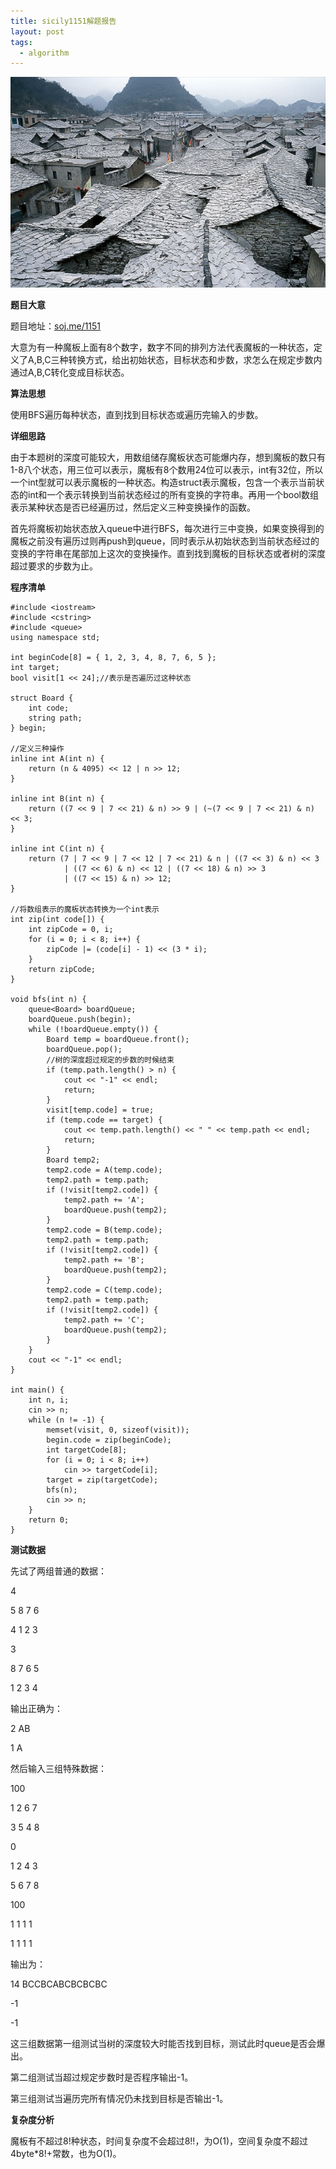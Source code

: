 ```yaml
---
title: sicily1151解题报告
layout: post
tags:
  - algorithm
---
```


![](/media/files/2014/10/11_2.jpg)

**题目大意**

题目地址：[soj.me/1151](http://soj.me/1151)

大意为有一种魔板上面有8个数字，数字不同的排列方法代表魔板的一种状态，定义了A,B,C三种转换方式，给出初始状态，目标状态和步数，求怎么在规定步数内通过A,B,C转化变成目标状态。

**算法思想**

使用BFS遍历每种状态，直到找到目标状态或遍历完输入的步数。

**详细思路**

由于本题树的深度可能较大，用数组储存魔板状态可能爆内存，想到魔板的数只有1-8八个状态，用三位可以表示，魔板有8个数用24位可以表示，int有32位，所以一个int型就可以表示魔板的一种状态。构造struct表示魔板，包含一个表示当前状态的int和一个表示转换到当前状态经过的所有变换的字符串。再用一个bool数组表示某种状态是否已经遍历过，然后定义三种变换操作的函数。

首先将魔板初始状态放入queue中进行BFS，每次进行三中变换，如果变换得到的魔板之前没有遍历过则再push到queue，同时表示从初始状态到当前状态经过的变换的字符串在尾部加上这次的变换操作。直到找到魔板的目标状态或者树的深度超过要求的步数为止。

**程序清单**

    #include <iostream>
    #include <cstring>
    #include <queue>
    using namespace std;

    int beginCode[8] = { 1, 2, 3, 4, 8, 7, 6, 5 };
    int target;
    bool visit[1 << 24];//表示是否遍历过这种状态

    struct Board {
        int code;
        string path;
    } begin;

    //定义三种操作
    inline int A(int n) {
        return (n & 4095) << 12 | n >> 12;
    }

    inline int B(int n) {
        return ((7 << 9 | 7 << 21) & n) >> 9 | (~(7 << 9 | 7 << 21) & n) << 3;
    }

    inline int C(int n) {
        return (7 | 7 << 9 | 7 << 12 | 7 << 21) & n | ((7 << 3) & n) << 3
                | ((7 << 6) & n) << 12 | ((7 << 18) & n) >> 3
                | ((7 << 15) & n) >> 12;
    }

    //将数组表示的魔板状态转换为一个int表示
    int zip(int code[]) {
        int zipCode = 0, i;
        for (i = 0; i < 8; i++) {
            zipCode |= (code[i] - 1) << (3 * i);
        }
        return zipCode;
    }

    void bfs(int n) {
        queue<Board> boardQueue;
        boardQueue.push(begin);
        while (!boardQueue.empty()) {
            Board temp = boardQueue.front();
            boardQueue.pop();
            //树的深度超过规定的步数的时候结束
            if (temp.path.length() > n) {
                cout << "-1" << endl;
                return;
            }
            visit[temp.code] = true;
            if (temp.code == target) {
                cout << temp.path.length() << " " << temp.path << endl;
                return;
            }
            Board temp2;
            temp2.code = A(temp.code);
            temp2.path = temp.path;
            if (!visit[temp2.code]) {
                temp2.path += 'A';
                boardQueue.push(temp2);
            }
            temp2.code = B(temp.code);
            temp2.path = temp.path;
            if (!visit[temp2.code]) {
                temp2.path += 'B';
                boardQueue.push(temp2);
            }
            temp2.code = C(temp.code);
            temp2.path = temp.path;
            if (!visit[temp2.code]) {
                temp2.path += 'C';
                boardQueue.push(temp2);
            }
        }
        cout << "-1" << endl;
    }

    int main() {
        int n, i;
        cin >> n;
        while (n != -1) {
            memset(visit, 0, sizeof(visit));
            begin.code = zip(beginCode);
            int targetCode[8];
            for (i = 0; i < 8; i++)
                cin >> targetCode[i];
            target = zip(targetCode);
            bfs(n);
            cin >> n;
        }
        return 0;
    }    

**测试数据**

先试了两组普通的数据：

4

5 8 7 6

4 1 2 3

3

8 7 6 5

1 2 3 4

输出正确为：

2 AB

1 A

然后输入三组特殊数据：

100

1 2 6 7

3 5 4 8

0

1 2 4 3

5 6 7 8

100

1 1 1 1

1 1 1 1

输出为：

14 BCCBCABCBCBCBC

-1

-1

这三组数据第一组测试当树的深度较大时能否找到目标，测试此时queue是否会爆出。

第二组测试当超过规定步数时是否程序输出-1。

第三组测试当遍历完所有情况仍未找到目标是否输出-1。

**复杂度分析**

魔板有不超过8!种状态，时间复杂度不会超过8!!，为O(1)，空间复杂度不超过4byte*8!+常数，也为O(1)。



